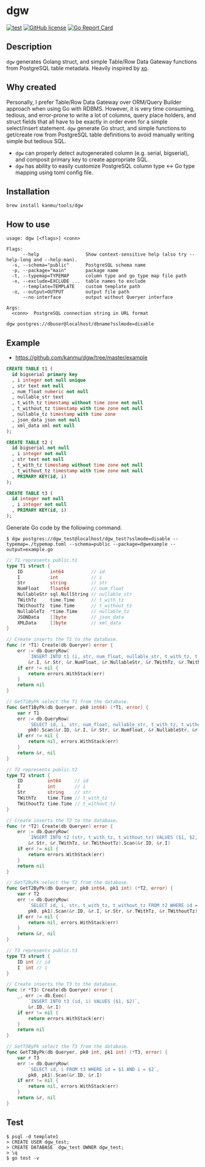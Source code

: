 # dgw

[![test](https://github.com/kanmu/dgw/actions/workflows/test.yml/badge.svg)](https://github.com/kanmu/dgw/actions/workflows/test.yml)
[![GitHub license](https://img.shields.io/badge/license-MIT-blue.svg)](https://raw.githubusercontent.com/kanmu/dgw/master/LICENSE)
[![Go Report Card](https://goreportcard.com/badge/github.com/kanmu/dgw)](https://goreportcard.com/report/github.com/kanmu/dgw)

## Description

`dgw` generates Golang struct, and simple Table/Row Data Gateway functions from PostgreSQL table metadata. Heavily inspired by [xo](https://github.com/knq/xo).

## Why created

Personally, I prefer Table/Row Data Gateway over ORM/Query Builder approach when using Go with RDBMS. However, it is very time consuming, tedious, and error-prone to write a lot of columns, query place holders, and struct fields that all have to be exactly in order even for a simple select/insert statement. `dgw` generate Go struct, and simple functions to get/create row from PostgreSQL table definitions to avoid manually writing simple but tedious SQL.

- `dgw` can properly detect autogenerated column (e.g. serial, bigserial), and composit primary key to create appropriate SQL.
- `dgw` has ability to easily customize PostgreSQL column type <-> Go type mapping using toml config file.

## Installation

```
brew install kanmu/tools/dgw
```

## How to use

```
usage: dgw [<flags>] <conn>

Flags:
      --help                 Show context-sensitive help (also try --help-long and --help-man).
  -s, --schema="public"      PostgreSQL schema name
  -p, --package="main"       package name
  -t, --typemap=TYPEMAP      column type and go type map file path
  -x, --exclude=EXCLUDE ...  table names to exclude
      --template=TEMPLATE    custom template path
  -o, --output=OUTPUT        output file path
      --no-interface         output without Queryer interface

Args:
  <conn>  PostgreSQL connection string in URL format
```

```
dgw postgres://dbuser@localhost/dbname?sslmode=disable
```

## Example

- https://github.com/kanmu/dgw/tree/master/example

```sql
CREATE TABLE t1 (
  id bigserial primary key
  , i integer not null unique
  , str text not null
  , num_float numeric not null
  , nullable_str text
  , t_with_tz timestamp without time zone not null
  , t_without_tz timestamp with time zone not null
  , nullable_tz timestamp with time zone
  , json_data json not null
  , xml_data xml not null
);

CREATE TABLE t2 (
  id bigserial not null
  , i integer not null
  , str text not null
  , t_with_tz timestamp without time zone not null
  , t_without_tz timestamp with time zone not null
  , PRIMARY KEY(id, i)
);

CREATE TABLE t3 (
  id integer not null
  , i integer not null
  , PRIMARY KEY(id, i)
);
```

Generate Go code by the following command.

```
$ dgw postgres://dgw_test@localhost/dgw_test?sslmode=disable --typemap=./typemap.toml --schema=public --package=dgwexample --output=example.go
```

```go
// T1 represents public.t1
type T1 struct {
	ID          int64          // id
	I           int            // i
	Str         string         // str
	NumFloat    float64        // num_float
	NullableStr sql.NullString // nullable_str
	TWithTz     time.Time      // t_with_tz
	TWithoutTz  time.Time      // t_without_tz
	NullableTz  *time.Time     // nullable_tz
	JSONData    []byte         // json_data
	XMLData     []byte         // xml_data
}

// Create inserts the T1 to the database.
func (r *T1) Create(db Queryer) error {
	err := db.QueryRow(
		`INSERT INTO t1 (i, str, num_float, nullable_str, t_with_tz, t_without_tz, nullable_tz, json_data, xml_data) VALUES ($1, $2, $3, $4, $5, $6, $7, $8, $9) RETURNING id`,
		&r.I, &r.Str, &r.NumFloat, &r.NullableStr, &r.TWithTz, &r.TWithoutTz, &r.NullableTz, &r.JSONData, &r.XMLData).Scan(&r.ID)
	if err != nil {
		return errors.WithStack(err)
	}
	return nil
}

// GetT1ByPk select the T1 from the database.
func GetT1ByPk(db Queryer, pk0 int64) (*T1, error) {
	var r T1
	err := db.QueryRow(
		`SELECT id, i, str, num_float, nullable_str, t_with_tz, t_without_tz, nullable_tz, json_data, xml_data FROM t1 WHERE id = $1`,
		pk0).Scan(&r.ID, &r.I, &r.Str, &r.NumFloat, &r.NullableStr, &r.TWithTz, &r.TWithoutTz, &r.NullableTz, &r.JSONData, &r.XMLData)
	if err != nil {
		return nil, errors.WithStack(err)
	}
	return &r, nil
}

// T2 represents public.t2
type T2 struct {
	ID         int64     // id
	I          int       // i
	Str        string    // str
	TWithTz    time.Time // t_with_tz
	TWithoutTz time.Time // t_without_tz
}

// Create inserts the T2 to the database.
func (r *T2) Create(db Queryer) error {
	err := db.QueryRow(
		`INSERT INTO t2 (str, t_with_tz, t_without_tz) VALUES ($1, $2, $3) RETURNING id, i`,
		&r.Str, &r.TWithTz, &r.TWithoutTz).Scan(&r.ID, &r.I)
	if err != nil {
		return errors.WithStack(err)
	}
	return nil
}

// GetT2ByPk select the T2 from the database.
func GetT2ByPk(db Queryer, pk0 int64, pk1 int) (*T2, error) {
	var r T2
	err := db.QueryRow(
		`SELECT id, i, str, t_with_tz, t_without_tz FROM t2 WHERE id = $1 AND i = $2`,
		pk0, pk1).Scan(&r.ID, &r.I, &r.Str, &r.TWithTz, &r.TWithoutTz)
	if err != nil {
		return nil, errors.WithStack(err)
	}
	return &r, nil
}

// T3 represents public.t3
type T3 struct {
	ID int // id
	I  int // i
}

// Create inserts the T3 to the database.
func (r *T3) Create(db Queryer) error {
	_, err := db.Exec(
		`INSERT INTO t3 (id, i) VALUES ($1, $2)`,
		&r.ID, &r.I)
	if err != nil {
		return errors.WithStack(err)
	}
	return nil
}

// GetT3ByPk select the T3 from the database.
func GetT3ByPk(db Queryer, pk0 int, pk1 int) (*T3, error) {
	var r T3
	err := db.QueryRow(
		`SELECT id, i FROM t3 WHERE id = $1 AND i = $2`,
		pk0, pk1).Scan(&r.ID, &r.I)
	if err != nil {
		return nil, errors.WithStack(err)
	}
	return &r, nil
}
```

## Test

```
$ psql -d template1
> CREATE USER dgw_test;
> CREATE DATABASE  dgw_test OWNER dgw_test;
> \q
$ go test -v
```
